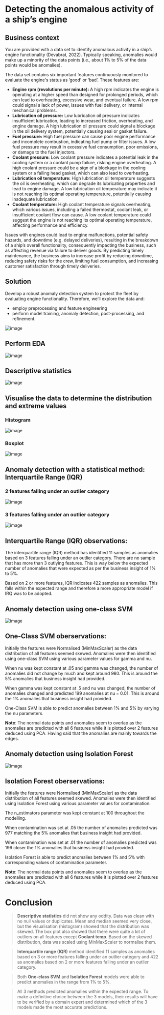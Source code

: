 # Detecting the anomalous activity of a ship’s engine

## **Business context**
You are provided with a data set to identify anomalous activity in a ship’s engine functionality (Devabrat,  2022). Typically speaking, anomalies would make up a minority of the data points (i.e., about 1% to 5% of the data points would be anomalies).

The data set contains six important features continuously monitored to evaluate the engine's status as ‘good’ or ‘bad’. These features are:
- **Engine rpm (revolutions per minute):** A high rpm indicates the engine is operating at a higher speed than designed for prolonged periods, which can lead to overheating, excessive wear, and eventual failure. A low rpm could signal a lack of power, issues with fuel delivery, or internal mechanical problems.
- **Lubrication oil pressure:** Low lubrication oil pressure indicates insufficient lubrication, leading to increased friction, overheating, and engine damage. A high lubrication oil pressure could signal a blockage in the oil delivery system, potentially causing seal or gasket failure.
- **Fuel pressure:** High fuel pressure can cause poor engine performance and incomplete combustion, indicating fuel pump or filter issues. A low fuel pressure may result in excessive fuel consumption, poor emissions, or damage to the fuel injectors.
- **Coolant pressure:** Low coolant pressure indicates a potential leak in the cooling system or a coolant pump failure, risking engine overheating. A high coolant pressure could be a sign of a blockage in the cooling system or a failing head gasket, which can also lead to overheating.
- **Lubrication oil temperature:** High lubrication oil temperature suggests the oil is overheating, which can degrade its lubricating properties and lead to engine damage. A low lubrication oil temperature may indicate it is not reaching its optimal operating temperature, potentially causing inadequate lubrication.
- **Coolant temperature:** High coolant temperature signals overheating, which various issues, including a failed thermostat, coolant leak, or insufficient coolant flow can cause. A low coolant temperature could suggest the engine is not reaching its optimal operating temperature, affecting performance and efficiency.

Issues with engines could lead to engine malfunctions, potential safety hazards, and downtime (e.g. delayed deliveries), resulting in the breakdown of a ship’s overall functionality, consequently impacting the business, such as affecting revenue via failure to deliver goods. By predicting timely maintenance, the business aims to increase profit by reducing downtime, reducing safety risks for the crew, limiting fuel consumption, and increasing customer satisfaction through timely deliveries.

## Solution

Develop a robust anomaly detection system to protect the fleet by evaluating engine functionality. Therefore, we’ll explore the data and:
- employ preprocessing and feature engineering
- perform model training, anomaly detection, post-processing, and refinement.

![image](https://github.com/user-attachments/assets/2389ecda-16c4-4e6e-b75f-37df925d945f)

## Perform EDA
![image](https://github.com/user-attachments/assets/f6a627af-4d9a-48eb-af35-011bc1d030e3)

## Descriptive statistics
![image](https://github.com/user-attachments/assets/f76b742a-1d2e-4060-a299-70a71100723f)

## Visualise the data to determine the distribution and extreme values
### Histogram
![image](https://github.com/user-attachments/assets/6576ed67-a15d-422b-a8b5-9f305fbae51c)

### Boxplot
![image](https://github.com/user-attachments/assets/bcb9181f-eaa2-4073-8cc2-13da63679650)

## Anomaly detection with a statistical method: Interquartile Range (IQR)
### 2 features falling under an outlier category
![image](https://github.com/user-attachments/assets/08ca20bb-fdb8-4a42-8b92-7818dc46c33c)
### 3 features falling under an outlier category
![image](https://github.com/user-attachments/assets/cdb2c6fa-576b-498b-8e08-686cc7793be5)

## Interquartile Range (IQR) observations: 

The interquartile range (IQR) method has identified 11 samples as anomalies based on 3 features falling under an outlier category. There are no sample that has more than 3 outlying features. This is way below the expected number of anomalies that were expected as per the business insight of 1% to 5%.

Based on 2 or more features, IQR indicates 422 samples as anomalies. This falls within the expected range and therefore a more appropriate model if IRQ was to be adopted.

## Anomaly detection using one-class SVM
![image](https://github.com/user-attachments/assets/2dc0c38b-30a0-4714-b69f-a6f7aff3d04e)

## One-Class SVM oberservations:

Initially the features were Normalised (MinMaxScaler) as the data distribution of all features seemed skewed. Anomalies were then identified using one-class SVM using various parameter values for gamma and nu.

When nu was kept constant at .05 and gamma was changed, the number of anomalies did not change by much and kept around 980. This is around the 5% anomalies that business insight had provided.

When gamma was kept constant at .5 and nu was changed, the number of anomalies changed and predicted 199 anomalies at nu = 0.01. This is around the 1% anomalies that business insight had provided.

One-Class SVM is able to predict anomalies between 1% and 5% by varying the nu parameters.

**Note**: The normal data points and anomalies seem to overlap as the anomalies are predicted with all 6 features while it is plotted over 2 features deduced using PCA. Having said that the anomalies are mainly towards the edges.

## Anomaly detection using Isolation Forest
![image](https://github.com/user-attachments/assets/1d44a564-6e42-429e-8ced-85ff157f2e23)

## Isolation Forest oberservations:

Initially the features were Normalised (MinMaxScaler) as the data distribution of all features seemed skewed. Anomalies were then identified using Isolation Forest using various parameter values for contamination.

The n_estimators parameter was kept constant at 100 throughout the modelling.

When contamination was set at .05 the number of anomalies predicted was 977 matching the 5% anomalies that business insight had provided.

When contamination was set at .01 the number of anomalies predicted was 196 closer the 1% anomalies that business insight had provided.

Isolation Forest is able to predict anomalies between 1% and 5% with corresponding values of contamination parameter.

**Note**: The normal data points and anomalies seem to overlap as the anomalies are predicted with all 6 features while it is plotted over 2 features deduced using PCA.

# Conclusion

> **Descriptive statistics** did not show any oddity. Data was clean with no null values or duplicates. Mean and median seemed very close, but the visualisation (histogram) showed that the distribution was skewed. The box plot also showed that there were quite a lot of outliers on all features except **Coolant temp**. Based on the skewed distribution, data was scaled using MinMaxScaler to normalise them.

> **Interquartile range (IQR)** method identified 11 samples as anomalies based on 3 or more features falling under an outlier category and 422 as anomalies based on 2 or more features falling under an outlier category.

> Both **One-class SVM** and **Isolation Forest** models were able to predict anomalies in the range from 1% to 5%.

> All 3 methods predicted anomalies within the expected range. To make a definitive choice between the 3 models, their results will have to be verified by a domain expert and determined which of the 3 models made the most accurate predictions.

